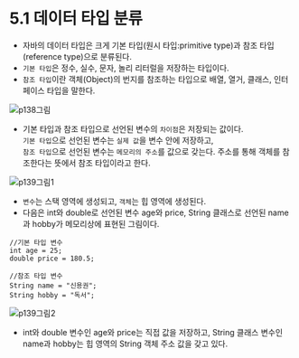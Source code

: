 # 5.1 데이터 타입 분류
- 자바의 데이터 타입은 크게 기본 타입(원시 타입:primitive type)과 참조 타입(reference type)으로 분류된다.
- `기본 타입`은 정수, 실수, 문자, 놀리 리터럴을 저장하는 타입이다.
- `참조 타입`이란 객체(Object)의 번지를 참조하는 타입으로 배열, 열거, 클래스, 인터페이스 타입을 말한다. 

![p138그림](https://user-images.githubusercontent.com/40673012/99615021-0b4fbe80-2a5e-11eb-9c7c-303d84697a77.png)

- 기본 타입과 참조 타입으로 선언된 변수의 `차이점`은 저장되는 값이다. <br />
`기본 타입`으로 선언된 변수는 `실제 값`을 변수 안에 저장하고, <br />
`참조 타입`으로 선언된 변수는 `메모리의 주소`를 값으로 갖는다. 주소를 통해 객체를 참조한다는 뜻에서 참조 타입이라고 한다.

![p139그림1](https://user-images.githubusercontent.com/40673012/99615045-11459f80-2a5e-11eb-9c29-59fafe116074.png)

- `변수`는 스택 영역에 생성되고, `객체`는 힙 영역에 생성된다.
- 다음은 int와 double로 선언된 변수 age와 price, String 클래스로 선언된 name과 hobby가 메모리상에 표현된 그림이다. <br />

```
//기본 타입 변수
int age = 25;
double price = 180.5;

//참조 타입 변수
String name = "신용권";
String hobby = "독서";
```

![p139그림2](https://user-images.githubusercontent.com/40673012/99615052-130f6300-2a5e-11eb-8b8b-6018a1e3296b.png)

- int와 double 변수인 age와 price는 직접 값을 저장하고, String 클래스 변수인 name과 hobby는 힙 영역의 String 객체 주소 값을 갖고 있다.

